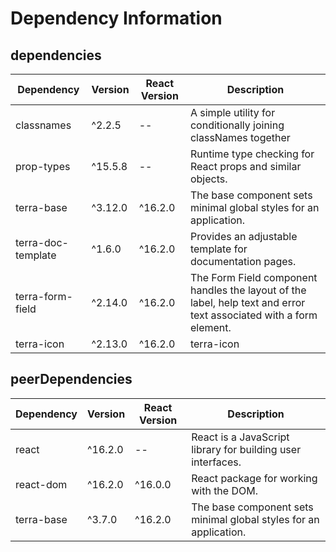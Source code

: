 # Dependency Information

## dependencies
| Dependency | Version | React Version | Description |
|-|-|-|-|
| classnames | ^2.2.5 | -- | A simple utility for conditionally joining classNames together |
| prop-types | ^15.5.8 | -- | Runtime type checking for React props and similar objects. |
| terra-base | ^3.12.0 | ^16.2.0 | The base component sets minimal global styles for an application. |
| terra-doc-template | ^1.6.0 | ^16.2.0 | Provides an adjustable template for documentation pages. |
| terra-form-field | ^2.14.0 | ^16.2.0 | The Form Field component handles the layout of the label, help text and error text associated with a form element. |
| terra-icon | ^2.13.0 | ^16.2.0 | terra-icon |

## peerDependencies
| Dependency | Version | React Version | Description |
|-|-|-|-|
| react | ^16.2.0 | -- | React is a JavaScript library for building user interfaces. |
| react-dom | ^16.2.0 | ^16.0.0 | React package for working with the DOM. |
| terra-base | ^3.7.0 | ^16.2.0 | The base component sets minimal global styles for an application. |
